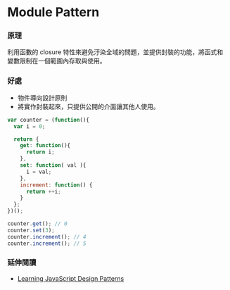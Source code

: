 # Module Pattern

### 原理

利用函數的 closure 特性來避免汙染全域的問題，並提供封裝的功能，將函式和變數限制在一個範圍內存取與使用。

### 好處

* 物件導向設計原則
* 將實作封裝起來，只提供公開的介面讓其他人使用。

```js
var counter = (function(){
  var i = 0;

  return {
    get: function(){
      return i;
    },
    set: function( val ){
      i = val;
    },
    increment: function() {
      return ++i;
    }
  };
})();

counter.get(); // 0
counter.set(3);
counter.increment(); // 4
counter.increment(); // 5
```

### 延伸閱讀

* [Learning JavaScript Design Patterns](https://addyosmani.com/resources/essentialjsdesignpatterns/book/)